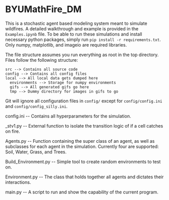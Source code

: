 # BYUMathFire_DM

This is a stochastic agent based modeling system meant to simulate wildfires. A detailed walkthrough and example is provided in the `Examples.ipynb` file. To be able to run these simulations and install necessary python packages, simply run `pip install -r requirements.txt`. Only numpy, matplotlib, and imageio are required libraries. 

The file structure assumes you run everything as root in the top directory. Files follow the following structure:

```
src --> Contains all source code
config --> Contains all config files
local --> All local data gets dumped here
  environments --> Storage for numpy environments
  gifs --> All generated gifs go here
  tmp --> Dummy directory for images in gifs to go
```

Git will ignore all configuration files in `config/` except for `config/config.ini` and `config/config_silly.ini`. 

config.ini -- Contains all hyperparameters for the simulation. 

_stv1.py -- External function to isolate the transition logic of if a cell catches on fire. 

Agents.py -- Function containing the super class of an agent, as well as subclasses for each agent in the simulation. 
	Currently four are supported: Soil, Water, Grass, and Trees. 
	
Build_Environment.py -- Simple tool to create random environments to test on.  

Environment.py -- The class that holds together all agents and dictates their interactions.  

main.py -- A script to run and show the capability of the current program.  
